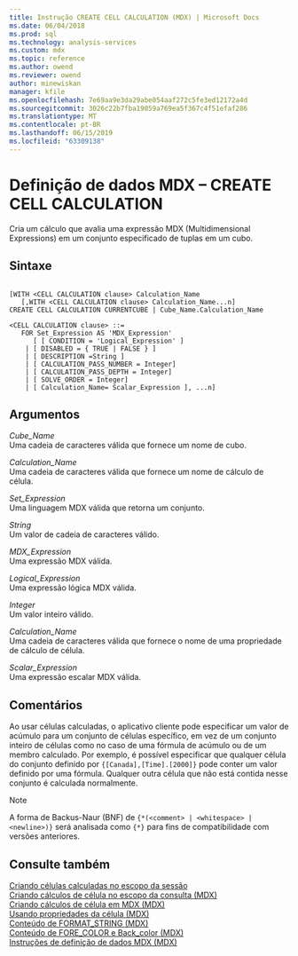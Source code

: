 ```yaml
---
title: Instrução CREATE CELL CALCULATION (MDX) | Microsoft Docs
ms.date: 06/04/2018
ms.prod: sql
ms.technology: analysis-services
ms.custom: mdx
ms.topic: reference
ms.author: owend
ms.reviewer: owend
author: minewiskan
manager: kfile
ms.openlocfilehash: 7e69aa9e3da29abe054aaf272c5fe3ed12172a4d
ms.sourcegitcommit: 3026c22b7fba19059a769ea5f367c4f51efaf286
ms.translationtype: MT
ms.contentlocale: pt-BR
ms.lasthandoff: 06/15/2019
ms.locfileid: "63309138"
---
```

# <a name="mdx-data-definition---create-cell-calculation"></a>Definição de dados MDX – CREATE CELL CALCULATION


  Cria um cálculo que avalia uma expressão MDX (Multidimensional Expressions) em um conjunto especificado de tuplas em um cubo.  
  
## <a name="syntax"></a>Sintaxe  
  
```  
  
[WITH <CELL CALCULATION clause> Calculation_Name  
   [,WITH <CELL CALCULATION clause> Calculation_Name...n]  
CREATE CELL CALCULATION CURRENTCUBE | Cube_Name.Calculation_Name   
  
<CELL CALCULATION clause> ::=  
   FOR Set_Expression AS 'MDX_Expression'   
      [ [ CONDITION = 'Logical_Expression' ]   
    | [ DISABLED = { TRUE | FALSE } ]   
    | [ DESCRIPTION =String ]   
    | [ CALCULATION_PASS_NUMBER = Integer]   
    | [ CALCULATION_PASS_DEPTH = Integer]   
    | [ SOLVE_ORDER = Integer]   
    | [ Calculation_Name= Scalar_Expression ], ...n]  
```  
  
## <a name="arguments"></a>Argumentos  
 *Cube_Name*  
 Uma cadeia de caracteres válida que fornece um nome de cubo.  
  
 *Calculation_Name*  
 Uma cadeia de caracteres válida que fornece um nome de cálculo de célula.  
  
 *Set_Expression*  
 Uma linguagem MDX válida que retorna um conjunto.  
  
 *String*  
 Um valor de cadeia de caracteres válido.  
  
 *MDX_Expression*  
 Uma expressão MDX válida.  
  
 *Logical_Expression*  
 Uma expressão lógica MDX válida.  
  
 *Integer*  
 Um valor inteiro válido.  
  
 *Calculation_Name*  
 Uma cadeia de caracteres válida que fornece o nome de uma propriedade de cálculo de célula.  
  
 *Scalar_Expression*  
 Uma expressão escalar MDX válida.  
  
## <a name="remarks"></a>Comentários  
 Ao usar células calculadas, o aplicativo cliente pode especificar um valor de acúmulo para um conjunto de células específico, em vez de um conjunto inteiro de células como no caso de uma fórmula de acúmulo ou de um membro calculado. Por exemplo, é possível especificar que qualquer célula do conjunto definido por `{[Canada],[Time].[2000]}` pode conter um valor definido por uma fórmula. Qualquer outra célula que não está contida nesse conjunto é calculada normalmente.  
  
> [!NOTE]  
>  A forma de Backus-Naur (BNF) de `{*(<comment> | <whitespace> | <newline>)}` será analisada como `{*}` para fins de compatibilidade com versões anteriores.  
  
## <a name="see-also"></a>Consulte também  
 [Criando células calculadas no escopo da sessão](../analysis-services/multidimensional-models/mdx/mdx-cell-calculations-session-scoped-calculated-cells.md)   
 [Criando cálculos de célula no escopo da consulta &#40;MDX&#41;](../analysis-services/multidimensional-models/mdx/mdx-cell-calculations-query-scoped-cell-calculations.md)   
 [Criando cálculos de célula em MDX &#40;MDX&#41;](../analysis-services/multidimensional-models/mdx/mdx-cell-calculations-build-cell-calculations.md)   
 [Usando propriedades da célula &#40;MDX&#41;](../analysis-services/multidimensional-models/mdx/mdx-cell-properties-using-cell-properties.md)   
 [Conteúdo de FORMAT_STRING &#40;MDX&#41;](../analysis-services/multidimensional-models/mdx/mdx-cell-properties-format-string-contents.md)   
 [Conteúdo de FORE_COLOR e Back_color &#40;MDX&#41;](../analysis-services/multidimensional-models/mdx/mdx-cell-properties-fore-color-and-back-color-contents.md)   
 [Instruções de definição de dados MDX &#40;MDX&#41;](../mdx/mdx-data-definition-statements-mdx.md)  
  
  
